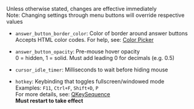   Unless otherwise stated, changes are effective immediately  
  Note: Changing settings through menu buttons will override respective values  

-   `answer_button_border_color`: Color of border around answer buttons
  Accepts HTML color codes. For help, see: [Color Picker](https://www.hexcolortool.com/#6e6e6e,0.8)  

-   `answer_button_opacity`: Pre-mouse hover opacity  
  0 = hidden, 1 = solid. Must add leading 0 for decimals (e.g. 0.5)

- `cursor_idle_timer`: Milliseconds to wait before hiding mouse

-  `hotkey`: Keybinding that toggles fullscreen/windowed mode  
  Examples:  `F11`,  `Ctrl+F`,  `Shift+D`,  `P`  
  For more details, see: [QKeySequence](https://doc.qt.io/qtforpython/PySide2/QtGui/QKeySequence.html?highlight=qkeysequence#PySide2.QtGui.QKeySequence)  
  **Must restart to take effect**
